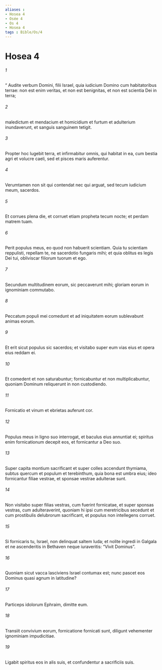 ```yaml
---
aliases : 
- Hosea 4
- Osée 4
- Os 4
- Hosea 4
tags : Bible/Os/4
---
```


# Hosea 4

###### 1
“ Audite verbum Domini, filii Israel, quia iudicium Domino cum habitatoribus terrae: non est enim veritas, et non est benignitas, et non est scientia Dei in terra;
###### 2
maledictum et mendacium et homicidium et furtum et adulterium inundaverunt, et sanguis sanguinem tetigit.
###### 3
Propter hoc lugebit terra, et infirmabitur omnis, qui habitat in ea, cum bestia agri et volucre caeli, sed et pisces maris auferentur.
###### 4
Verumtamen non sit qui contendat nec qui arguat, sed tecum iudicium meum, sacerdos.
###### 5
Et corrues plena die, et corruet etiam propheta tecum nocte; et perdam matrem tuam.
###### 6
Perit populus meus, eo quod non habuerit scientiam. Quia tu scientiam reppulisti, repellam te, ne sacerdotio fungaris mihi; et quia oblitus es legis Dei tui, obliviscar filiorum tuorum et ego.
###### 7
Secundum multitudinem eorum, sic peccaverunt mihi; gloriam eorum in ignominiam commutabo.
###### 8
Peccatum populi mei comedunt et ad iniquitatem eorum sublevabunt animas eorum.
###### 9
Et erit sicut populus sic sacerdos; et visitabo super eum vias eius et opera eius reddam ei.
###### 10
Et comedent et non saturabuntur; fornicabuntur et non multiplicabuntur, quoniam Dominum reliquerunt in non custodiendo.
###### 11
Fornicatio et vinum et ebrietas auferunt cor.
###### 12
Populus meus in ligno suo interrogat, et baculus eius annuntiat ei; spiritus enim fornicationum decepit eos, et fornicantur a Deo suo.
###### 13
Super capita montium sacrificant et super colles accendunt thymiama, subtus quercum et populum et terebinthum, quia bona est umbra eius; ideo fornicantur filiae vestrae, et sponsae vestrae adulterae sunt.
###### 14
Non visitabo super filias vestras, cum fuerint fornicatae, et super sponsas vestras, cum adulteraverint, quoniam hi ipsi cum meretricibus secedunt et cum prostibulis delubrorum sacrificant, et populus non intellegens corruet.
###### 15
Si fornicaris tu, Israel, non delinquat saltem Iuda; et nolite ingredi in Galgala et ne ascenderitis in Bethaven neque iuraveritis: “Vivit Dominus”.
###### 16
Quoniam sicut vacca lasciviens Israel contumax est; nunc pascet eos Dominus quasi agnum in latitudine?
###### 17
Particeps idolorum Ephraim, dimitte eum.
###### 18
Transiit convivium eorum, fornicatione fornicati sunt, diligunt vehementer ignominiam impudicitiae.
###### 19
Ligabit spiritus eos in alis suis, et confundentur a sacrificiis suis.
